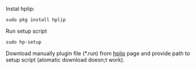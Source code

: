 Instal hplip:
```
sudo pkg install hplip
```
Run setup script
```
sudo hp-setup
```
Download manually plugin file (*.run) from [hplip](https://developers.hp.com/hp-linux-imaging-and-printing/plugins) page and provide path to setup script (atomatic download doesn;t work).
